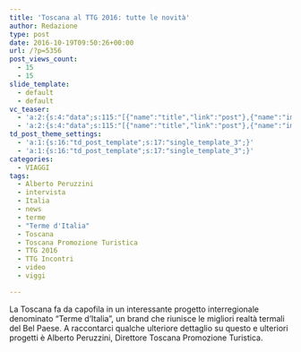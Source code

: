 ```yaml
---
title: 'Toscana al TTG 2016: tutte le novità'
author: Redazione
type: post
date: 2016-10-19T09:50:26+00:00
url: /?p=5356
post_views_count:
  - 15
  - 15
slide_template:
  - default
  - default
vc_teaser:
  - 'a:2:{s:4:"data";s:115:"[{"name":"title","link":"post"},{"name":"image","image":"featured","link":"none"},{"name":"text","mode":"excerpt"}]";s:7:"bgcolor";s:0:"";}'
  - 'a:2:{s:4:"data";s:115:"[{"name":"title","link":"post"},{"name":"image","image":"featured","link":"none"},{"name":"text","mode":"excerpt"}]";s:7:"bgcolor";s:0:"";}'
td_post_theme_settings:
  - 'a:1:{s:16:"td_post_template";s:17:"single_template_3";}'
  - 'a:1:{s:16:"td_post_template";s:17:"single_template_3";}'
categories:
  - VIAGGI
tags:
  - Alberto Peruzzini
  - intervista
  - Italia
  - news
  - terme
  - "Terme d'Italia"
  - Toscana
  - Toscana Promozione Turistica
  - TTG 2016
  - TTG Incontri
  - video
  - viggi

---
```

La Toscana fa da capofila in un interessante progetto interregionale denominato &#8220;Terme d&#8217;Italia&#8221;, un brand che riunisce le migliori realtà termali del Bel Paese. A raccontarci qualche ulteriore dettaglio su questo e ulteriori progetti è Alberto Peruzzini, Direttore Toscana Promozione Turistica.

&nbsp;